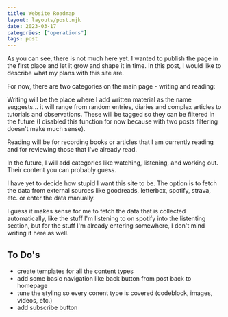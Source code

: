 ```yaml
---
title: Website Roadmap
layout: layouts/post.njk
date: 2023-03-17
categories: ["operations"]
tags: post
---
```


As you can see, there is not much here yet. I wanted to publish the page in the first place and let it grow and shape it in time.
In this post, I would like to describe what my plans with this site are.

For now, there are two categories on the main page - writing and reading: 

Writing will be the place where I add written material as the name suggests... it will range from random entries, diaries and complex articles to tutorials and observations. These will be tagged so they can be filtered in the future (I disabled this function for now because with two posts filtering doesn't make much sense).

Reading will be for recording books or articles that I am currently reading and for reviewing those that I've already read.

In the future, I will add categories like watching, listening, and working out. Their content you can probably guess.

I have yet to decide how stupid I want this site to be. The option is to fetch the data from external sources like goodreads, letterbox, spotify, strava, etc. or enter the data manually.

I guess it makes sense for me to fetch the data that is collected automatically, like the stuff I'm listening to on spotify into the listenting section, but for the stuff I'm already entering somewhere, I don't mind writing it here as well. 

## To Do's

- create templates for all the content types
- add some basic navigation like back button from post back to homepage
- tune the styling so every conent type is covered (codeblock, images, videos, etc.)
- add subscribe button